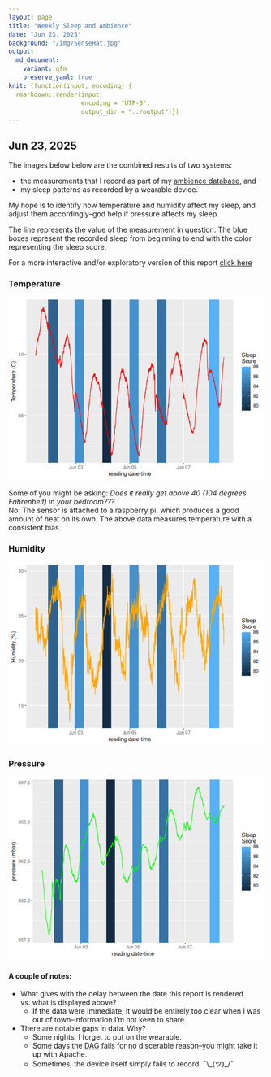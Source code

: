 ```yaml
---
layout: page
title: "Weekly Sleep and Ambience"
date: "Jun 23, 2025"
background: "/img/SenseHat.jpg"
output:
  md_document:
    variant: gfm
    preserve_yaml: true
knit: (function(input, encoding) {
  rmarkdown::render(input,
                    encoding = "UTF-8",
                    output_dir = "../output")})
---
```


## Jun 23, 2025

The images below below are the combined results of two systems:

- the measurements that I record as part of my [ambience
  database](https://snyderjo.github.io/ambience/), and  
- my sleep patterns as recorded by a wearable device.

My hope is to identify how temperature and humidity affect my sleep, and
adjust them accordingly–god help if pressure affects my sleep.

The line represents the value of the measurement in question. The blue
boxes represent the recorded sleep from beginning to end with the color
representing the sleep score.

For a more interactive and/or exploratory version of this report [click
here](weeklyReport.html)

### Temperature

![](images/Temperature-1.png)<!-- -->

Some of you might be asking: *Does it really get above 40 (104 degrees
Fahrenheit) in your bedroom???*  
No. The sensor is attached to a raspberry pi, which produces a good
amount of heat on its own. The above data measures temperature with a
consistent bias.

### Humidity

![](images/humidity-1.png)<!-- -->

### Pressure

![](images/pressure-1.png)<!-- -->

#### A couple of notes:

- What gives with the delay between the date this report is rendered
  vs. what is displayed above?
  - If the data were immediate, it would be entirely too clear when I
    was out of town–information I’m not keen to share.  
- There are notable gaps in data. Why?
  - Some nights, I forget to put on the wearable.  
  - Some days the
    [DAG](https://airflow.apache.org/docs/apache-airflow/1.10.9/concepts.html)
    fails for no discerable reason–you might take it up with Apache.  
  - Sometimes, the device itself simply fails to record. ¯\\\_(ツ)\_/¯
